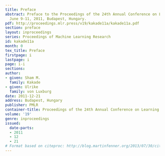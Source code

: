 ```yaml
---
title: Preface
abstract: Preface to the Proceedings of the 24th Annual Conference on Learning Theory
  June 9-11, 2011, Budapest, Hungary.
pdf: http://proceedings.mlr.press/v19/kakade11a/kakade11a.pdf
section: preface
layout: inproceedings
series: Proceedings of Machine Learning Research
id: kakade11a
month: 0
tex_title: Preface
firstpage: i
lastpage: i
page: i-i
sections: 
author:
- given: Sham M.
  family: Kakade
- given: Ulrike
  family: von Luxburg
date: 2011-12-21
address: Budapest, Hungary
publisher: PMLR
container-title: Proceedings of the 24th Annual Conference on Learning Theory
volume: '19'
genre: inproceedings
issued:
  date-parts:
  - 2011
  - 12
  - 21
# Format based on citeproc: http://blog.martinfenner.org/2013/07/30/citeproc-yaml-for-bibliographies/
---
```

